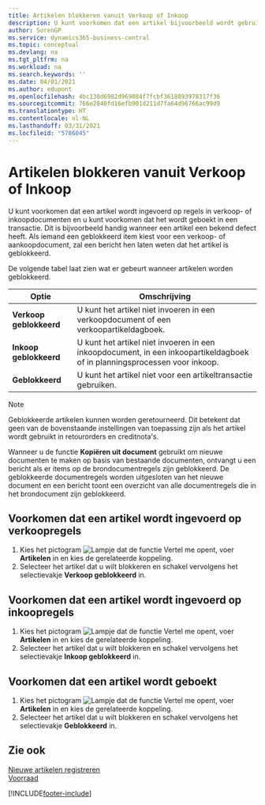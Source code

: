 ```yaml
---
title: Artikelen blokkeren vanuit Verkoop of Inkoop
description: U kunt voorkomen dat een artikel bijvoorbeeld wordt gebruikt in verkoop- of inkoopdocumenten.
author: SorenGP
ms.service: dynamics365-business-central
ms.topic: conceptual
ms.devlang: na
ms.tgt_pltfrm: na
ms.workload: na
ms.search.keywords: ''
ms.date: 04/01/2021
ms.author: edupont
ms.openlocfilehash: 4bc130d6982d969084f7fcbf3618893978317f36
ms.sourcegitcommit: 766e2840fd16efb901d211d7fa64d96766ac99d9
ms.translationtype: HT
ms.contentlocale: nl-NL
ms.lasthandoff: 03/31/2021
ms.locfileid: "5786045"
---
```

# <a name="block-items-from-sales-or-purchasing"></a>Artikelen blokkeren vanuit Verkoop of Inkoop
U kunt voorkomen dat een artikel wordt ingevoerd op regels in verkoop- of inkoopdocumenten en u kunt voorkomen dat het wordt geboekt in een transactie. Dit is bijvoorbeeld handig wanneer een artikel een bekend defect heeft. Als iemand een geblokkeerd item kiest voor een verkoop- of aankoopdocument, zal een bericht hen laten weten dat het artikel is geblokkeerd.

De volgende tabel laat zien wat er gebeurt wanneer artikelen worden geblokkeerd.  

|Optie|Omschrijving|  
|--------------------|------------|  
|**Verkoop geblokkeerd**|U kunt het artikel niet invoeren in een verkoopdocument of een verkoopartikeldagboek.|  
|**Inkoop geblokkeerd**|U kunt het artikel niet invoeren in een inkoopdocument, in een inkoopartikeldagboek of in planningsprocessen voor inkoop.|  
|**Geblokkeerd**|U kunt het artikel niet voor een artikeltransactie gebruiken.|  

> [!NOTE]
> Geblokkeerde artikelen kunnen worden geretourneerd. Dit betekent dat geen van de bovenstaande instellingen van toepassing zijn als het artikel wordt gebruikt in retourorders en creditnota's.

Wanneer u de functie **Kopiëren uit document** gebruikt om nieuwe documenten te maken op basis van bestaande documenten, ontvangt u een bericht als er items op de brondocumentregels zijn geblokkeerd. De geblokkeerde documentregels worden uitgesloten van het nieuwe document en een bericht toont een overzicht van alle documentregels die in het brondocument zijn geblokkeerd.

## <a name="to-block-an-item-from-being-entered-on-sales-lines"></a>Voorkomen dat een artikel wordt ingevoerd op verkoopregels  
1.  Kies het pictogram ![Lampje dat de functie Vertel me opent](media/ui-search/search_small.png "Vertel me wat u wilt doen"), voer **Artikelen** in en kies de gerelateerde koppeling.  
2.  Selecteer het artikel dat u wilt blokkeren en schakel vervolgens het selectievakje **Verkoop geblokkeerd** in.  

## <a name="to-block-an-item-from-being-entered-on-purchase-lines"></a>Voorkomen dat een artikel wordt ingevoerd op inkoopregels  
1.  Kies het pictogram ![Lampje dat de functie Vertel me opent](media/ui-search/search_small.png "Vertel me wat u wilt doen"), voer **Artikelen** in en kies de gerelateerde koppeling.  
2.  Selecteer het artikel dat u wilt blokkeren en schakel vervolgens het selectievakje **Inkoop geblokkeerd** in.  

## <a name="to-block-an-item-from-being-posted"></a>Voorkomen dat een artikel wordt geboekt
1. Kies het pictogram ![Lampje dat de functie Vertel me opent](media/ui-search/search_small.png "Vertel me wat u wilt doen"), voer **Artikelen** in en kies de gerelateerde koppeling.
2. Selecteer het artikel dat u wilt blokkeren en schakel vervolgens het selectievakje **Geblokkeerd** in.

## <a name="see-also"></a>Zie ook  
[Nieuwe artikelen registreren](inventory-how-register-new-items.md)  
[Voorraad](inventory-manage-inventory.md)  


[!INCLUDE[footer-include](includes/footer-banner.md)]